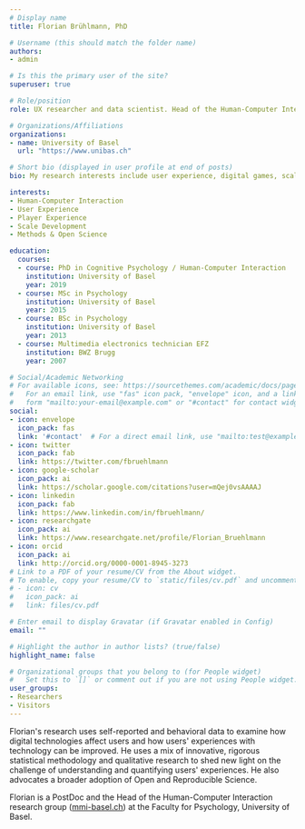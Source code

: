 ```yaml
---
# Display name
title: Florian Brühlmann, PhD

# Username (this should match the folder name)
authors:
- admin

# Is this the primary user of the site?
superuser: true

# Role/position
role: UX researcher and data scientist. Head of the Human-Computer Interaction research group @ MMI Basel

# Organizations/Affiliations
organizations:
- name: University of Basel
  url: "https://www.unibas.ch"

# Short bio (displayed in user profile at end of posts)
bio: My research interests include user experience, digital games, scale development, and data quality. 

interests:
- Human-Computer Interaction
- User Experience
- Player Experience
- Scale Development
- Methods & Open Science

education:
  courses:
  - course: PhD in Cognitive Psychology / Human-Computer Interaction
    institution: University of Basel
    year: 2019
  - course: MSc in Psychology
    institution: University of Basel
    year: 2015
  - course: BSc in Psychology
    institution: University of Basel
    year: 2013
  - course: Multimedia electronics technician EFZ
    institution: BWZ Brugg
    year: 2007

# Social/Academic Networking
# For available icons, see: https://sourcethemes.com/academic/docs/page-builder/#icons
#   For an email link, use "fas" icon pack, "envelope" icon, and a link in the
#   form "mailto:your-email@example.com" or "#contact" for contact widget.
social:
- icon: envelope
  icon_pack: fas
  link: '#contact'  # For a direct email link, use "mailto:test@example.org".
- icon: twitter
  icon_pack: fab
  link: https://twitter.com/fbruehlmann
- icon: google-scholar
  icon_pack: ai
  link: https://scholar.google.com/citations?user=mQej0vsAAAAJ
- icon: linkedin
  icon_pack: fab
  link: https://www.linkedin.com/in/fbruehlmann/
- icon: researchgate
  icon_pack: ai
  link: https://www.researchgate.net/profile/Florian_Bruehlmann
- icon: orcid
  icon_pack: ai
  link: http://orcid.org/0000-0001-8945-3273
# Link to a PDF of your resume/CV from the About widget.
# To enable, copy your resume/CV to `static/files/cv.pdf` and uncomment the lines below.
# - icon: cv
#   icon_pack: ai
#   link: files/cv.pdf

# Enter email to display Gravatar (if Gravatar enabled in Config)
email: ""

# Highlight the author in author lists? (true/false)
highlight_name: false

# Organizational groups that you belong to (for People widget)
#   Set this to `[]` or comment out if you are not using People widget.
user_groups:
- Researchers
- Visitors
---
```


Florian's research uses self-reported and behavioral data to examine how digital technologies affect users and how users' experiences with technology can be improved. He uses a mix of innovative, rigorous statistical methodology and qualitative research to shed new light on the challenge of understanding and quantifying users' experiences. He also advocates a broader adoption of Open and Reproducible Science.

Florian is a PostDoc and the Head of the Human-Computer Interaction research group ([mmi-basel.ch](https://mmi-basel.ch)) at the Faculty for Psychology, University of Basel. 
